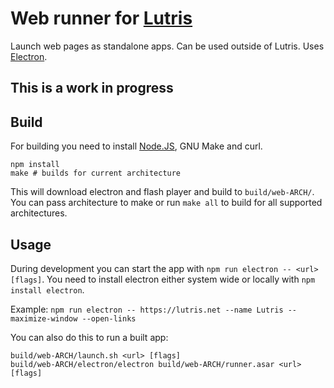 Web runner for [Lutris](https://lutris.net/)
===

Launch web pages as standalone apps. Can be used outside of Lutris. Uses [Electron](http://electron.atom.io/).

This is a work in progress
---

Build
---
For building you need to install [Node.JS](https://nodejs.org/), GNU Make and curl.

```
npm install
make # builds for current architecture
```
This will download electron and flash player and build to `build/web-ARCH/`. You can pass architecture to make or run `make all` to build for all supported architectures.

Usage
---
During development you can start the app with `npm run electron -- <url> [flags]`. You need to install electron either system wide or locally with `npm install electron`.

Example: `npm run electron -- https://lutris.net --name Lutris --maximize-window --open-links`

You can also do this to run a built app:

```
build/web-ARCH/launch.sh <url> [flags]
build/web-ARCH/electron/electron build/web-ARCH/runner.asar <url> [flags]
```
